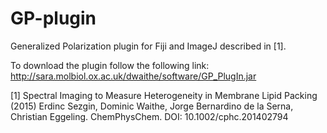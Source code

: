 # GP-plugin
Generalized Polarization plugin for Fiji and ImageJ described in [1]. 

To download the plugin follow the following link:
http://sara.molbiol.ox.ac.uk/dwaithe/software/GP_PlugIn.jar



[1] Spectral Imaging to Measure Heterogeneity in Membrane Lipid Packing (2015)
 Erdinc Sezgin, Dominic Waithe, Jorge Bernardino de la Serna, Christian Eggeling. ChemPhysChem.
 DOI: 10.1002/cphc.201402794




